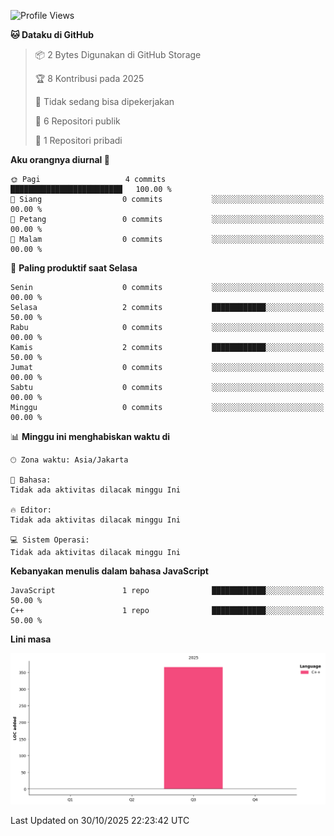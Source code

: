 <!--START_SECTION:waka-->
![Profile Views](http://img.shields.io/badge/Profil%20dilihat-0-blue)

**🐱 Dataku di GitHub** 

> 📦 2 Bytes Digunakan di GitHub Storage 
 > 
> 🏆 8 Kontribusi pada 2025
 > 
> 🚫 Tidak sedang bisa dipekerjakan
 > 
> 📜 6 Repositori publik 
 > 
> 🔑 1 Repositori pribadi 
 > 
**Aku orangnya diurnal 🐤** 

```text
🌞 Pagi                   4 commits           █████████████████████████   100.00 % 
🌆 Siang                  0 commits           ░░░░░░░░░░░░░░░░░░░░░░░░░   00.00 % 
🌃 Petang                 0 commits           ░░░░░░░░░░░░░░░░░░░░░░░░░   00.00 % 
🌙 Malam                  0 commits           ░░░░░░░░░░░░░░░░░░░░░░░░░   00.00 % 
```
📅 **Paling produktif saat Selasa** 

```text
Senin                    0 commits           ░░░░░░░░░░░░░░░░░░░░░░░░░   00.00 % 
Selasa                   2 commits           ████████████░░░░░░░░░░░░░   50.00 % 
Rabu                     0 commits           ░░░░░░░░░░░░░░░░░░░░░░░░░   00.00 % 
Kamis                    2 commits           ████████████░░░░░░░░░░░░░   50.00 % 
Jumat                    0 commits           ░░░░░░░░░░░░░░░░░░░░░░░░░   00.00 % 
Sabtu                    0 commits           ░░░░░░░░░░░░░░░░░░░░░░░░░   00.00 % 
Minggu                   0 commits           ░░░░░░░░░░░░░░░░░░░░░░░░░   00.00 % 
```


📊 **Minggu ini menghabiskan waktu di** 

```text
🕑︎ Zona waktu: Asia/Jakarta

💬 Bahasa: 
Tidak ada aktivitas dilacak minggu Ini

🔥 Editor: 
Tidak ada aktivitas dilacak minggu Ini

💻 Sistem Operasi: 
Tidak ada aktivitas dilacak minggu Ini
```

**Kebanyakan menulis dalam bahasa JavaScript** 

```text
JavaScript               1 repo              ████████████░░░░░░░░░░░░░   50.00 % 
C++                      1 repo              ████████████░░░░░░░░░░░░░   50.00 % 
```



**Lini masa**

![Lines of Code chart](https://raw.githubusercontent.com/Nabila224/Nabila224/main/assets/bar_graph.png)


 Last Updated on 30/10/2025 22:23:42 UTC
<!--END_SECTION:waka-->
